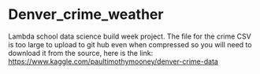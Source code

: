# Denver_crime_weather
Lambda school data science build week project.
The file for the crime CSV is too large to upload to git hub even when compressed so you will need to download it from the source, here is the link:
https://www.kaggle.com/paultimothymooney/denver-crime-data
